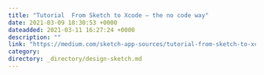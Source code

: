 ```yaml
---
title: "Tutorial  From Sketch to Xcode — the no code way"
date: 2021-03-09 18:30:53 +0000
dateadded: 2021-03-11 16:27:24 +0000
description: ""
link: "https://medium.com/sketch-app-sources/tutorial-from-sketch-to-xcode-the-no-code-way-f6859dc9f2b7?source=rss----d23119b14977---4"
category:
directory: _directory/design-sketch.md
---
```

